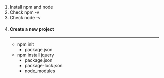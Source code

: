 1. Install npm and node
2. Check npm -v
3. Check node -v
4. #### Create a new project
    ------------------- 
    * npm init
        * package.json
    * npm install jquery
        * package.json
        * package-lock.json
        * node_modules